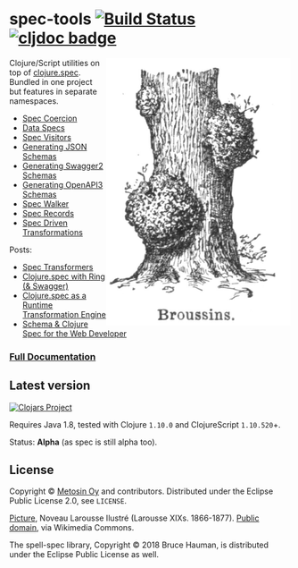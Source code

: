 # spec-tools [![Build Status](https://github.com/metosin/spec-tools/workflows/tests/badge.svg)](https://github.com/metosin/spec-tools/actions?query=workflow%3Atests) [![cljdoc badge](https://cljdoc.org/badge/metosin/spec-tools)](https://cljdoc.org/d/metosin/spec-tools/CURRENT)

<img src="docs/Broussins.jpg" width=330 align="right"/>

Clojure/Script utilities on top of [clojure.spec](http://clojure.org/about/spec). Bundled in one project but features in separate namespaces.

* [Spec Coercion](docs/01_coercion.md)
* [Data Specs](docs/02_data_specs.md)
* [Spec Visitors](docs/03_spec_visitor.md)
* [Generating JSON Schemas](docs/04_json_schema.md)
* [Generating Swagger2 Schemas](docs/05_swagger.md)
* [Generating OpenAPI3 Schemas](docs/06_openapi.md)
* [Spec Walker](docs/09_spec_walker.md)
* [Spec Records](docs/07_spec_records.md)
* [Spec Driven Transformations](docs/10_spec_transformations.md)

Posts:
* [Spec Transformers](https://www.metosin.fi/blog/spec-transformers/)
* [Clojure.spec with Ring (& Swagger)](http://www.metosin.fi/blog/clojure-spec-with-ring-and-swagger/)
* [Clojure.spec as a Runtime Transformation Engine](http://www.metosin.fi/blog/clojure-spec-as-a-runtime-transformation-engine/)
* [Schema & Clojure Spec for the Web Developer](http://www.metosin.fi/blog/schema-spec-web-devs/)

### [Full Documentation](https://cljdoc.org/d/metosin/spec-tools/CURRENT)

## Latest version

[![Clojars Project](http://clojars.org/metosin/spec-tools/latest-version.svg)](http://clojars.org/metosin/spec-tools)

Requires Java 1.8, tested with Clojure `1.10.0` and ClojureScript `1.10.520`+.

Status: **Alpha** (as spec is still alpha too).

## License

Copyright © [Metosin Oy](http://www.metosin.fi) and contributors. Distributed under the Eclipse Public License 2.0, see `LICENSE`.

[Picture](https://fi.wiktionary.org/wiki/Tiedosto:Broussins_(burr_-_burl).jpg), Noveau Larousse Ilustré (Larousse XIXs. 1866-1877). [Public domain](https://en.wikipedia.org/wiki/Public_domain), via Wikimedia Commons.

The spell-spec library, Copyright © 2018 Bruce Hauman, is distributed under the Eclipse Public License as well.
